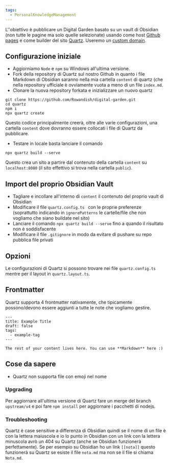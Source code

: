 ```yaml
---
tags:
  - PersonalKnowledgeManagement
---
```

L''obiettivo è pubblicare un Digital Garden basato su un vault di Obsidian (non tutte le pagine ma solo quelle selezionate) usando come host [Github pages](https://levelup.gitconnected.com/build-a-personal-website-with-github-pages-and-hugo-6c68592204c7) e come builder del sito [Quartz](https://quartz.jzhao.xyz/). Useremo un [custom domain](https://docs.github.com/en/pages/configuring-a-custom-domain-for-your-github-pages-site).

## Configurazione iniziale

* Aggiorniamo `Node` e `npm` su Windows all'ultima versione.
* Fork della repository di Quartz sul nostro Github in quanto i file Markdown di Obsidian saranno nella mia cartella `content` di quartz (che nella repository ufficiale è ovviamente vuota a meno di un file `index.md`.
* Clonare la nuova repository forkata e inizializzare un nuovo quartz
```
git clone https://github.com/Rowandish/digital-garden.git
cd quartz
npm i
npx quartz create
```
Questo codice principalmente creerà, oltre alle varie configurazioni, una cartella `content` dove dovranno essere collocati i file di Quartz da pubblicare.
* Testare in locale basta lanciare il comando
```
npx quartz build --serve
```
Questo  crea un sito a partire dal contenuto della cartella `content` su `localhost:8080` (il sito effettivo si trova nella cartella `public`).

## Import del proprio Obsidian Vault

* Tagliare e incollare all'interno di `content` il contenuto del proprio vault di Obsidian
* Modificare il file `quartz.config.ts ` con le proprie preferenze (soprattutto indicando in `ignorePatterns` le cartelle/file che non vogliamo che siano buildate nel sito)
* Lanciare il comando `npx quartz build --serve`  fino a quando il risultato non è soddisfacente
* Modificare il file `.gitignore` in modo da evitare di pushare su repo pubblica file privati

## Opzioni
Le configurazioni di Quartz si possono trovare nei file `quartz.config.ts` mentre per il layout in `quartz.layout.ts`.

## Frontmatter
Quartz supporta 4 frontmatter nativamente, che tipicamente possono/devono essere aggiunti a tutte le note che vogliamo gestire.
```
---
title: Example Title
draft: false
tags:
  - example-tag
---
 
The rest of your content lives here. You can use **Markdown** here :)
```

## Cose da sapere
* Quartz non supporta file con emoji nel nome

### Upgrading
Per aggiornare all'ultima versione di Quartz fare un merge del branch `upstream/v4` e poi fare `npm install` per aggiornare i pacchetti di nodejs.

### Troubleshooting
Quartz è case sensitive a differenza di Obsidian quindi se il nome di un file è con la lettera maiuscola e io lo punto in Obsidian con un link con la lettera minuscola avrò un 404 su Quartz (anche se Obsidian funzionerà perfettamente).
Se per esempio su Obsidian ho un link `[[nota]]` questo funzionerà su Quartz se esiste il file `nota.md` ma non se il file si chiama `Nota.md`.